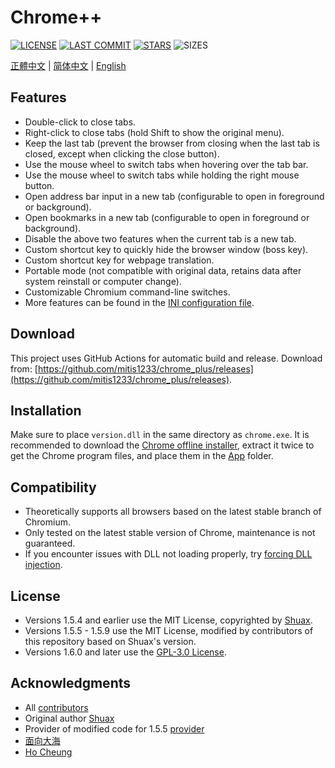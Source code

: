 # Chrome++
[![LICENSE](https://img.shields.io/badge/License-GPL--3.0--only-blue.svg?style=for-the-badge&logo=github "LICENSE")](https://github.com/mitis1233/chrome_plus/blob/main/LICENSE) [![LAST COMMIT](https://img.shields.io/github/last-commit/mitis1233/chrome_plus?color=blue&logo=github&style=for-the-badge "LAST COMMIT")](https://github.com/mitis1233/chrome_plus/commits/main)  [![STARS](https://img.shields.io/github/stars/mitis1233/chrome_plus?color=brightgreen&logo=github&style=for-the-badge "STARS")](https://github.com/mitis1233/chrome_plus/stargazers) ![SIZES](https://img.shields.io/github/languages/code-size/mitis1233/chrome_plus?color=brightgreen&logo=github&style=for-the-badge "SIZES")

[正體中文](README.md) | [简体中文](README_CN.md) | [English](README_EN.md)

## Features
- Double-click to close tabs.
- Right-click to close tabs (hold Shift to show the original menu).
- Keep the last tab (prevent the browser from closing when the last tab is closed, except when clicking the close button).
- Use the mouse wheel to switch tabs when hovering over the tab bar.
- Use the mouse wheel to switch tabs while holding the right mouse button.
- Open address bar input in a new tab (configurable to open in foreground or background).
- Open bookmarks in a new tab (configurable to open in foreground or background).
- Disable the above two features when the current tab is a new tab.
- Custom shortcut key to quickly hide the browser window (boss key).
- Custom shortcut key for webpage translation.
- Portable mode (not compatible with original data, retains data after system reinstall or computer change).
- Customizable Chromium command-line switches.
- More features can be found in the [INI configuration file](src/chrome++.ini).

## Download
This project uses GitHub Actions for automatic build and release. Download from: [https://github.com/mitis1233/chrome_plus/releases](https://github.com/mitis1233/chrome_plus/releases).

## Installation
Make sure to place `version.dll` in the same directory as `chrome.exe`. It is recommended to download the [Chrome offline installer](https://github.com/mitis1233/chrome_installer), extract it twice to get the Chrome program files, and place them in the [App](https://github.com/mitis1233/chrome_plus/releases/latest) folder.

## Compatibility
* Theoretically supports all browsers based on the latest stable branch of Chromium.
* Only tested on the latest stable version of Chrome, maintenance is not guaranteed.
* If you encounter issues with DLL not loading properly, try [forcing DLL injection](https://github.com/mitis1233/setdll/).

## License
* Versions 1.5.4 and earlier use the MIT License, copyrighted by [Shuax](https://github.com/shuax/).
* Versions 1.5.5 - 1.5.9 use the MIT License, modified by contributors of this repository based on Shuax's version.
* Versions 1.6.0 and later use the [GPL-3.0 License](LICENSE).

## Acknowledgments
* All [contributors](https://github.com/mitis1233/chrome_plus/graphs/contributors)
* Original author [Shuax](https://github.com/shuax/)
* Provider of modified code for 1.5.5 [provider](https://forum.ru-board.com/topic.cgi?forum=5&topic=51073&start=620&limit=1&m=1#1)
* [面向大海](https://github.com/mxdh/)
* [Ho Cheung](https://github.com/gz83/)
